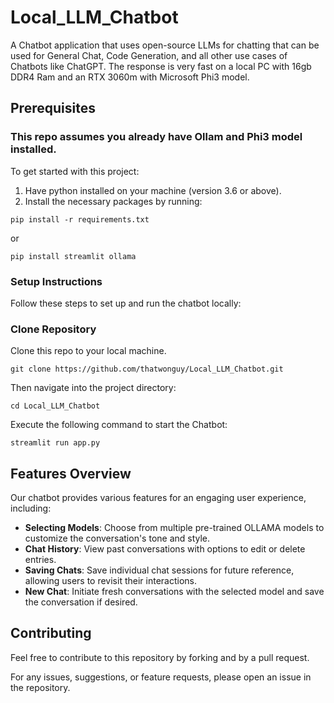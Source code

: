 # Local_LLM_Chatbot
A Chatbot application that uses open-source LLMs for chatting that can be used for General Chat, Code Generation, and all other use cases of Chatbots like ChatGPT. The response is very fast on a local PC with 16gb DDR4 Ram and an RTX 3060m with Microsoft Phi3 model.

## Prerequisites
### This repo assumes you already have Ollam and Phi3 model installed.

To get started with this project:  
1. Have python installed on your machine (version 3.6 or above).
2. Install the necessary packages by running:
```
pip install -r requirements.txt
```
or
```
pip install streamlit ollama
```

### Setup Instructions  
Follow these steps to set up and run the chatbot locally:

### Clone Repository  
Clone this repo to your local machine.
```
git clone https://github.com/thatwonguy/Local_LLM_Chatbot.git
```

Then navigate into the project directory:
```
cd Local_LLM_Chatbot
```
Execute the following command to start the Chatbot:
```
streamlit run app.py
```  
## Features Overview 

Our chatbot provides various features for an engaging user experience, including:

- **Selecting Models**: Choose from multiple pre-trained OLLAMA models to customize the conversation's tone and style.
- **Chat History**: View past conversations with options to edit or delete entries.
- **Saving Chats**: Save individual chat sessions for future reference, allowing users to revisit their interactions.
- **New Chat**: Initiate fresh conversations with the selected model and save the conversation if desired.

## Contributing  
Feel free to contribute to this repository by forking and by a pull request.

For any issues, suggestions, or feature requests, please open an issue in the repository.
